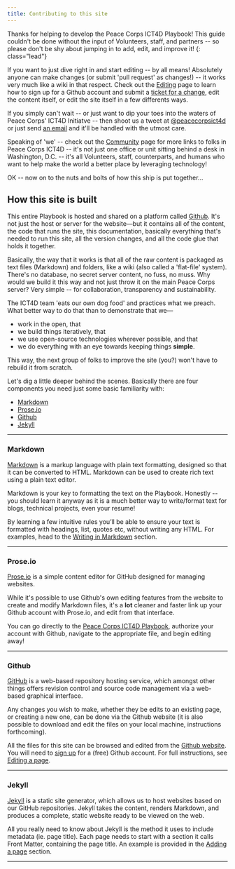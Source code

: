 ```yaml
---
title: Contributing to this site
---
```


Thanks for helping to develop the Peace Corps ICT4D Playbook! This guide couldn't be done without the input of Volunteers, staff, and partners -- so please don't be shy about jumping in to add, edit, and improve it!
{: class="lead"}

If you want to just dive right in and start editing -- by all means! Absolutely anyone can make changes (or submit 'pull request' as changes!) -- it works very much like a wiki in that respect. Check out the [Editing](/editing/) page to learn how to sign up for a Github account and submit a [ticket for a change](https://github.com/peacecorps/ict4d-playbook/issues/new), edit the content itself, or edit the site itself in a few differents ways.

If you simply can't wait -- or just want to dip your toes into the waters of Peace Corps' ICT4D Initiatve -- then shoot us a tweet at [@peacecorpsict4d](https://twitter.com/peacecorpsict4d) or just send [an email](mailto:t4d@peacecorps.gov) and it'll be handled with the utmost care.

Speaking of 'we' -- check out the [Community](/community/) page for more links to folks in Peace Corps ICT4D -- it's not just one office or unit sitting behind a desk in Washington, D.C. -- it's all Volunteers, staff, counterparts, and humans who want to help make the world a better place by leveraging technology!

OK -- now on to the nuts and bolts of how this ship is put together...

## How this site is built

This entire Playbook is hosted and shared on a platform called [Github](https://github.com). It's not just the host or server for the website—but it contains all of the content, the code that runs the site, this documentation, basically everything that's needed to run this site, all the version changes, and all the code glue that holds it together.

Basically, the way that it works is that all of the raw content is packaged as text files (Markdown) and folders, like a wiki (also called a 'flat-file' system). There's no database, no secret server content, no fuss, no muss. Why would we build it this way and not just throw it on the main Peace Corps server? Very simple -- for collaboration, transparency and sustainability.

The ICT4D team 'eats our own dog food' and practices what we preach. What better way to do that than to demonstrate that we—

- work in the open, that
- we build things iteratively, that
- we use open-source technologies wherever possible, and that
- we do everything with an eye towards keeping things **simple**.

This way, the next group of folks to improve the site (you?) won't have to rebuild it from scratch.

Let's dig a little deeper behind the scenes. Basically there are four components you need just some basic familiarity with:

- [Markdown](#markdown)
- [Prose.io](#proseio)
- [Github](#github)
- [Jekyll](#jekyll)



___



### Markdown

[Markdown](https://daringfireball.net/projects/markdown) is a markup language with plain text formatting, designed so that it can be converted to HTML. Markdown can be used to create rich text using a plain text editor.

Markdown is your key to formatting the text on the Playbook. Honestly -- you should learn it anyway as it is a much better way to write/format text for blogs, technical projects, even your resume!

By learning a few intuitive rules you’ll be able to ensure your text is formatted with headings, list, quotes etc, without writing any HTML. For examples, head to the [Writing in Markdown](/contribute/writing-in-markdown/) section.



___



### Prose.io

[Prose.io](http://prose.io/) is a simple content editor for GitHub designed for managing websites.

While it's possible to use Github's own editing features from the website to create and modify Markdown files, it's a **lot** cleaner and faster link up your Github account with Prose.io, and edit from that interface.

You can go directly to the [Peace Corps ICT4D Playbook](http://prose.io/peacecorps/ict4d-playbook), authorize your account with Github, navigate to the appropriate file, and begin editing away!



___



### Github

[GitHub](https://github.com) is a web-based repository hosting service, which amongst other things offers revision control and source code management via a web-based graphical interface.

Any changes you wish to make, whether they be edits to an existing page, or creating a new one, can be done via the Github website (it is also possible to download and edit the files on your local machine, instructions forthcoming).

All the files for this site can be browsed and edited from the [Github website](https://github.com/peacecorps/ict4d-playbook). You will need to [sign up](https://github.com/) for a (free) Github account. For full instructions, see [Editing a page](/contribute/editing/).



___



### Jekyll

[Jekyll](https://jekyllrb.com) is a static site generator, which allows us to host websites based on our GitHub repositories. Jekyll takes the content, renders Markdown, and produces a complete, static website ready to be viewed on the web.

All you really need to know about Jekyll is the method it uses to include metadata (ie. page title). Each page needs to start with a section it calls Front Matter, containing the page title. An example is provided in the [Adding a page](/contribute/adding/) section.



___


